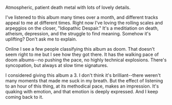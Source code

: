 Atmospheric, patient death metal with lots of lovely details.

I've listened to this album many times over a month, and different tracks appeal to me
at different times. Right now I've loving the rolling scales and arpeggios on the closer,
"Idiopathic Despair." It's a meditiation on death, atheism, depression, and the struggle to
find meaning. Somehow it's uplifting? Don't ask me to explain.

Online I see a few people classifying this album as doom. That doesn't seem right to me but
I see how they got there. It has the walking pace of doom albums--no pushing the
pace, no highly technical explosions. There's syncopation, but always 
at slow time signatures.

I considered giving this album a 3. I don't think it's brilliant--there weren't many moments
that made me suck in my breath. But the effect of listening to an hour of this thing, at its
methodical pace, makes an impression. It's quaking with emotion, and that emotion is deeply
expressed. And I keep coming back to it.
